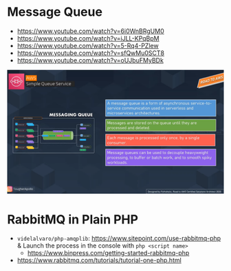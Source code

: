 # Message Queue

- https://www.youtube.com/watch?v=6i0WnBRgUM0
- https://www.youtube.com/watch?v=iJLL-KPqBpM
- https://www.youtube.com/watch?v=5-Rq4-PZlew
- https://www.youtube.com/watch?v=sfQwMu0SCT8
- https://www.youtube.com/watch?v=oUJbuFMyBDk

![](/Illustrations/mq.png)

# RabbitMQ in Plain PHP

- `videlalvaro/php-amqplib`: https://www.sitepoint.com/use-rabbitmq-php & Launch the process in the console with `php <script name>`
	- https://www.binpress.com/getting-started-rabbitmq-php
- https://www.rabbitmq.com/tutorials/tutorial-one-php.html
